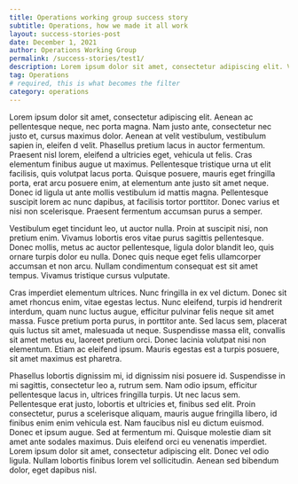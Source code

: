 ```yaml
---
title: Operations working group success story
subtitle: Operations, how we made it all work
layout: success-stories-post
date: December 1, 2021
author: Operations Working Group
permalink: /success-stories/test1/
description: Lorem ipsum dolor sit amet, consectetur adipiscing elit. Vestibulum sollicitudin tincidunt purus, sed semper nibh pellentesque sed. Lorem ipsum dolor sit amet ellentesque sed. 
tag: Operations
# required, this is what becomes the filter
category: operations
---
```


Lorem ipsum dolor sit amet, consectetur adipiscing elit. Aenean ac pellentesque neque, nec porta magna. Nam justo ante, consectetur nec justo et, cursus maximus dolor. Aenean at velit vestibulum, vestibulum sapien in, eleifen d velit. Phasellus pretium lacus in auctor fermentum. Praesent nisl lorem, eleifend a ultricies eget, vehicula ut felis. Cras elementum finibus augue ut maximus. Pellentesque tristique urna ut elit facilisis, quis volutpat lacus porta. Quisque posuere, mauris eget fringilla porta, erat arcu posuere enim, at elementum ante justo sit amet neque. Donec id ligula ut ante mollis vestibulum id mattis magna. Pellentesque suscipit lorem ac nunc dapibus, at facilisis tortor porttitor. Donec varius et nisi non scelerisque. Praesent fermentum accumsan purus a semper.

Vestibulum eget tincidunt leo, ut auctor nulla. Proin at suscipit nisi, non pretium enim. Vivamus lobortis eros vitae purus sagittis pellentesque. Donec mollis, metus ac auctor pellentesque, ligula dolor blandit leo, quis ornare turpis dolor eu nulla. Donec quis neque eget felis ullamcorper accumsan et non arcu. Nullam condimentum consequat est sit amet tempus. Vivamus tristique cursus vulputate.

Cras imperdiet elementum ultrices. Nunc fringilla in ex vel dictum. Donec sit amet rhoncus enim, vitae egestas lectus. Nunc eleifend, turpis id hendrerit interdum, quam nunc luctus augue, efficitur pulvinar felis neque sit amet massa. Fusce pretium porta purus, in porttitor ante. Sed lacus sem, placerat quis luctus sit amet, malesuada ut neque. Suspendisse massa elit, convallis sit amet metus eu, laoreet pretium orci. Donec lacinia volutpat nisi non elementum. Etiam ac eleifend ipsum. Mauris egestas est a turpis posuere, sit amet maximus est pharetra.

Phasellus lobortis dignissim mi, id dignissim nisi posuere id. Suspendisse in mi sagittis, consectetur leo a, rutrum sem. Nam odio ipsum, efficitur pellentesque lacus in, ultrices fringilla turpis. Ut nec lacus sem. Pellentesque erat justo, lobortis et ultricies et, finibus sed elit. Proin consectetur, purus a scelerisque aliquam, mauris augue fringilla libero, id finibus enim enim vehicula est. Nam faucibus nisl eu dictum euismod. Donec et ipsum augue. Sed at fermentum mi. Quisque molestie diam sit amet ante sodales maximus. Duis eleifend orci eu venenatis imperdiet. Lorem ipsum dolor sit amet, consectetur adipiscing elit. Donec vel odio ligula. Nullam lobortis finibus lorem vel sollicitudin. Aenean sed bibendum dolor, eget dapibus nisl.